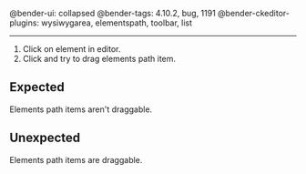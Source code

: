@bender-ui: collapsed
@bender-tags: 4.10.2, bug, 1191
@bender-ckeditor-plugins: wysiwygarea, elementspath, toolbar, list

----

1. Click on element in editor.
1. Click and try to drag elements path item.


## Expected

Elements path items aren't draggable.

## Unexpected

Elements path items are draggable.
